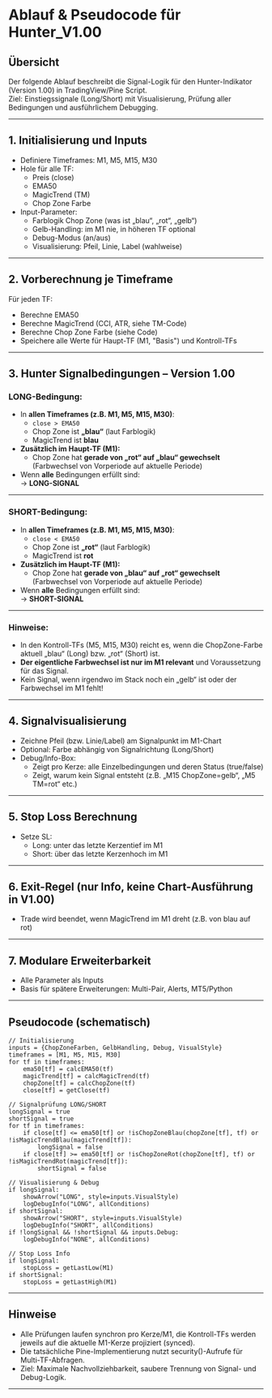 # Ablauf & Pseudocode für Hunter_V1.00

## Übersicht

Der folgende Ablauf beschreibt die Signal-Logik für den Hunter-Indikator (Version 1.00) in TradingView/Pine Script.  
Ziel: Einstiegssignale (Long/Short) mit Visualisierung, Prüfung aller Bedingungen und ausführlichem Debugging.

---

## 1. Initialisierung und Inputs

- Definiere Timeframes: M1, M5, M15, M30
- Hole für alle TF:
    - Preis (close)
    - EMA50
    - MagicTrend (TM)
    - Chop Zone Farbe
- Input-Parameter:
    - Farblogik Chop Zone (was ist „blau“, „rot“, „gelb“)
    - Gelb-Handling: im M1 nie, in höheren TF optional
    - Debug-Modus (an/aus)
    - Visualisierung: Pfeil, Linie, Label (wahlweise)

---

## 2. Vorberechnung je Timeframe

Für jeden TF:
- Berechne EMA50
- Berechne MagicTrend (CCI, ATR, siehe TM-Code)
- Berechne Chop Zone Farbe (siehe Code)
- Speichere alle Werte für Haupt-TF (M1, "Basis") und Kontroll-TFs

---

## 3. Hunter Signalbedingungen – Version 1.00

### LONG-Bedingung:
- In **allen Timeframes (z.B. M1, M5, M15, M30)**:
    - `close > EMA50`
    - Chop Zone ist **„blau“** (laut Farblogik)
    - MagicTrend ist **blau**
- **Zusätzlich im Haupt-TF (M1):**
    - Chop Zone hat **gerade von „rot“ auf „blau“ gewechselt** (Farbwechsel von Vorperiode auf aktuelle Periode)
- Wenn **alle** Bedingungen erfüllt sind:  
  → **LONG-SIGNAL**

---

### SHORT-Bedingung:
- In **allen Timeframes (z.B. M1, M5, M15, M30)**:
    - `close < EMA50`
    - Chop Zone ist **„rot“** (laut Farblogik)
    - MagicTrend ist **rot**
- **Zusätzlich im Haupt-TF (M1):**
    - Chop Zone hat **gerade von „blau“ auf „rot“ gewechselt** (Farbwechsel von Vorperiode auf aktuelle Periode)
- Wenn **alle** Bedingungen erfüllt sind:  
  → **SHORT-SIGNAL**

---

### Hinweise:
- In den Kontroll-TFs (M5, M15, M30) reicht es, wenn die ChopZone-Farbe aktuell „blau“ (Long) bzw. „rot“ (Short) ist.  
- **Der eigentliche Farbwechsel ist nur im M1 relevant** und Voraussetzung für das Signal.
- Kein Signal, wenn irgendwo im Stack noch ein „gelb“ ist oder der Farbwechsel im M1 fehlt!
---

## 4. Signalvisualisierung

- Zeichne Pfeil (bzw. Linie/Label) am Signalpunkt im M1-Chart
- Optional: Farbe abhängig von Signalrichtung (Long/Short)
- Debug/Info-Box:
    - Zeigt pro Kerze: alle Einzelbedingungen und deren Status (true/false)
    - Zeigt, warum kein Signal entsteht (z.B. „M15 ChopZone=gelb“, „M5 TM=rot“ etc.)

---

## 5. Stop Loss Berechnung

- Setze SL:
    - Long: unter das letzte Kerzentief im M1
    - Short: über das letzte Kerzenhoch im M1

---

## 6. Exit-Regel (nur Info, keine Chart-Ausführung in V1.00)

- Trade wird beendet, wenn MagicTrend im M1 dreht (z.B. von blau auf rot)

---

## 7. Modulare Erweiterbarkeit

- Alle Parameter als Inputs
- Basis für spätere Erweiterungen: Multi-Pair, Alerts, MT5/Python

---

## Pseudocode (schematisch)

```pseudocode
// Initialisierung
inputs = {ChopZoneFarben, GelbHandling, Debug, VisualStyle}
timeframes = [M1, M5, M15, M30]
for tf in timeframes:
    ema50[tf] = calcEMA50(tf)
    magicTrend[tf] = calcMagicTrend(tf)
    chopZone[tf] = calcChopZone(tf)
    close[tf] = getClose(tf)

// Signalprüfung LONG/SHORT
longSignal = true
shortSignal = true
for tf in timeframes:
    if close[tf] <= ema50[tf] or !isChopZoneBlau(chopZone[tf], tf) or !isMagicTrendBlau(magicTrend[tf]):
        longSignal = false
    if close[tf] >= ema50[tf] or !isChopZoneRot(chopZone[tf], tf) or !isMagicTrendRot(magicTrend[tf]):
        shortSignal = false

// Visualisierung & Debug
if longSignal:
    showArrow("LONG", style=inputs.VisualStyle)
    logDebugInfo("LONG", allConditions)
if shortSignal:
    showArrow("SHORT", style=inputs.VisualStyle)
    logDebugInfo("SHORT", allConditions)
if !longSignal && !shortSignal && inputs.Debug:
    logDebugInfo("NONE", allConditions)

// Stop Loss Info
if longSignal:
    stopLoss = getLastLow(M1)
if shortSignal:
    stopLoss = getLastHigh(M1)
```
---

## Hinweise

- Alle Prüfungen laufen synchron pro Kerze/M1, die Kontroll-TFs werden jeweils auf die aktuelle M1-Kerze projiziert (synced).
- Die tatsächliche Pine-Implementierung nutzt security()-Aufrufe für Multi-TF-Abfragen.
- Ziel: Maximale Nachvollziehbarkeit, saubere Trennung von Signal- und Debug-Logik.

---
